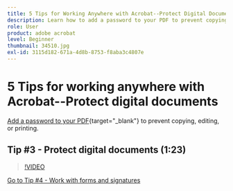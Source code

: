 ```yaml
---
title: 5 Tips for Working Anywhere with Acrobat--Protect Digital Documents
description: Learn how to add a password to your PDF to prevent copying, editing, or printing
role: User
product: adobe acrobat
level: Beginner
thumbnail: 34510.jpg
exl-id: 3115d182-671a-4d8b-8753-f8aba3c4807e
---
```

# 5 Tips for working anywhere with Acrobat--Protect digital documents

[Add a password to your PDF](https://www.adobe.com/acrobat/online/password-protect-pdf.html){target="_blank"}  to prevent copying, editing, or printing.

## Tip #3 - Protect digital documents (1:23)

>[!VIDEO](https://video.tv.adobe.com/v/34510?hidetitle=true)

[Go to Tip #4 - Work with forms and signatures](work-with-forms-and-signatures.md)